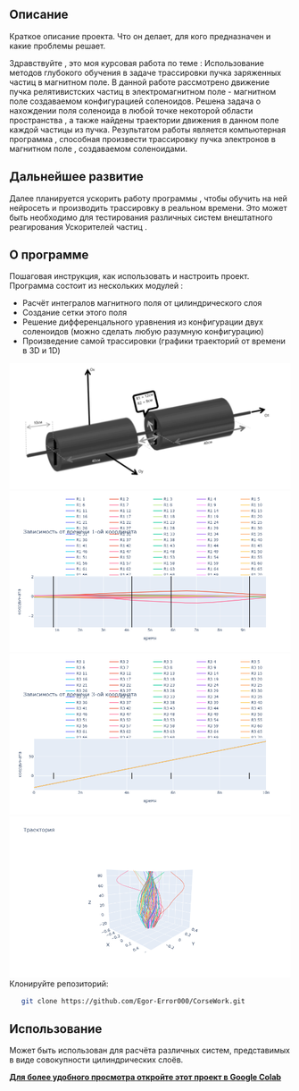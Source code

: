 ## Описание
Краткое описание проекта. Что он делает, для кого предназначен и какие проблемы решает.

Здравствуйте , это моя курсовая работа по теме : Использование методов глубокого обучения в задаче трассировки пучка заряженных частиц в магнитном поле.
В данной работе рассмотрено движение пучка релятивистских частиц в электромагнитном поле - магнитном поле
создаваемом конфигурацией соленоидов. Решена задача о нахождении поля  соленоида в любой точке некоторой 
области пространства , а также найдены  траектории движения в данном поле каждой частицы из пучка. Результатом 
работы является компьютерная программа , способная произвести трассировку пучка электронов в магнитном поле , 
создаваемом соленоидами. 

## Дальнейшее развитие
Далее планируется ускорить работу программы , чтобы обучить на ней нейросеть и производить трассировку
в реальном времени. Это может быть необходимо для тестирования различных систем внештатного реагирования 
Ускорителей частиц .

## О программе
Пошаговая инструкция, как использовать и настроить проект.
Программа состоит из нескольких модулей :
- Расчёт интегралов магнитного поля от цилиндрического слоя
- Создание сетки этого поля
- Решение дифференцального уравнения из конфигурации двух соленоидов (можно сделать любую разумную конфигурацию)
- Произведение самой трассировки (графики траекторий от времени в 3D и 1D)
  
![Рис1](images/Рисунок1.png)
![Рис2](images/newplot(1).png)
![Рис3](images/newplot(2).png)
![Рис4](images/newplot(3).png)
Клонируйте репозиторий:
```bash
   git clone https://github.com/Egor-Error000/CorseWork.git
```

## Использование
Может быть использован для расчёта различных систем, представимых в виде совокупности цилиндрических слоёв.

[**Для более удобного просмотра откройте этот проект в Google Colab**](https://colab.research.google.com/drive/1GFlegtTJbYN7CpBvHyhXd0M9yh2RhYku?usp=sharing)

